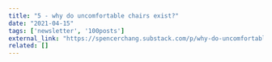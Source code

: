 ```yaml
---
title: "5 - why do uncomfortable chairs exist?"
date: "2021-04-15"
tags: ['newsletter', '100posts']
external_link: "https://spencerchang.substack.com/p/why-do-uncomfortable-chairs-exist"
related: []
---
```


